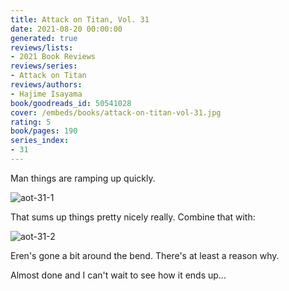 ```yaml
---
title: Attack on Titan, Vol. 31
date: 2021-08-20 00:00:00
generated: true
reviews/lists:
- 2021 Book Reviews
reviews/series:
- Attack on Titan
reviews/authors:
- Hajime Isayama
book/goodreads_id: 50541028
cover: /embeds/books/attack-on-titan-vol-31.jpg
rating: 5
book/pages: 190
series_index:
- 31
---
```

Man things are ramping up quickly.  

![aot-31-1](/embeds/books/attachments/aot-31-1.png)  

<!--more-->

That sums up things pretty nicely really. Combine that with:  

![aot-31-2](/embeds/books/attachments/aot-31-2.png)  

Eren's gone a bit around the bend. There's at least a reason why.  

Almost done and I can't wait to see how it ends up...